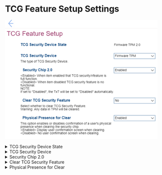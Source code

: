 # TCG Feature Setup Settings #
![](./img/tcgfeaturesetup.png)

<details><summary>TCG Security Device State</summary>
Shows TCG (Trusted Computing Group) Security Device State. View only. <br>
Possible values: 

1. Discrete TPM 1.2 
2. Discrete TPM 2.0
3. Firmware TPM 2.0

| WMI Setting name | Values | SVP Req'd | AMD/Intel |
|:---|:---|:---|:---|
|  |  |  | Both |
</details>


<details><summary>TCG Security Device</summary>
One of 2 options to select the type of TCG Security Device:

1. Firmware TPM 
2. **Discrete TPM** – Default.

**Note**. Selecting a different option will require additional confirmation. Before change the TCG Security Device, all TPM related applications must be disabled, otherwise you may not be able to access your data.

| WMI Setting name | Values | SVP Req'd | AMD/Intel |
|:---|:---|:---|:---|
|  |  |  | Both |
</details>

<!-- TBF if add Security Chip 1.2 -->

<details><summary>Security Chip 2.0</summary>
One of 2 states:

1. **Enabled** – TCG security feature is full function. Default. 
2. Disabled – TCG security feature is no functional.<br> 
    **Note**. When set to `Disabled`, then TxT will be set to `Disabled` automatically and `Clear TCG Security Feature` becomes unavailable. 

| WMI Setting name | Values | SVP Req'd | AMD/Intel |
|:---|:---|:---|:---|
|  |  |  | Both |
</details>


<details><summary>Clear TCG Security Feature</summary>

Available only when `Security Chip 2.0` has `Enabled` state.<br>
One of two options:

1. Yes – clear TCG Security Feature.<br> 
    **Warning**. Any data in TPM will be cleared.
2. **No** – TCG Security Feature will not be cleaned. Default.

| WMI Setting name | Values | SVP Req'd | AMD/Intel |
|:---|:---|:---|:---|
|  |  |  | Both |
</details>

<!-- TBF if add Physical Presence for Provisioning (Only show up for TPM1.2) -->

<details><summary>Physical Presence for Clear</summary>
One of 2 states to select where a confirmation of a user’s physical presence is needed when clearing the security chip:

1. **Enabled** – system will display user confirmation screen when clearing. Default. 
2. Disabled – no user confirmation screen when clearing.

| WMI Setting name | Values | SVP Req'd | AMD/Intel |
|:---|:---|:---|:---|
|  |  |  | Both |
</details>